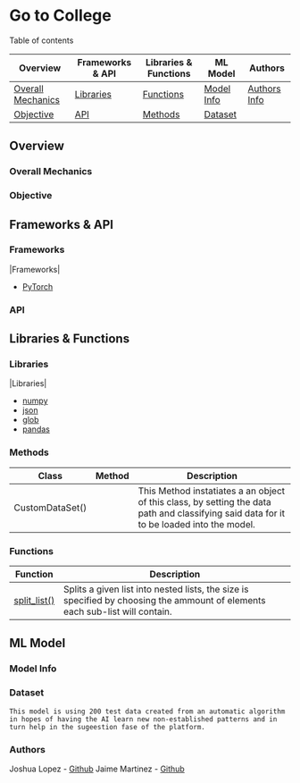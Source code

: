 # Go to College
 Table of contents

|Overview|Frameworks & API|Libraries & Functions|ML Model|Authors|
|--------|----------------|-------------------|--------|-------|
|[Overall Mechanics](#overall-mechanics)|[Libraries](#libraries)|[Functions](#functions)|[Model Info](#model-info)|[Authors Info](#authors)|
|[Objective](#objective)|[API](#api)|[Methods](#methods)|[Dataset](#dataset)||


## Overview

### Overall Mechanics

### Objective

## Frameworks & API

### Frameworks

|Frameworks|
* [PyTorch](https://pytorch.org/)

### API

## Libraries & Functions

### Libraries

|Libraries|
* [numpy](https://numpy.org/)
* [json](https://www.json.org/json-en.html)
* [glob](https://docs.python.org/3/library/glob.html)
* [pandas](https://pandas.pydata.org/)

### Methods

|Class|Method|Description|
|-----|------|-----------|
|CustomDataSet()|| This Method instatiates a an object of this class, by setting the data path and classifying said data for it to be loaded into the model.
### Functions

|Function|Description|
|--------|-----------|
|[split\_list()](/main.py)|Splits a given list into nested lists, the size is specified by choosing the ammount of elements each sub-list will contain.|

## ML Model

### Model Info

### Dataset

	This model is using 200 test data created from an automatic algorithm in hopes of having the AI learn new non-established patterns and in turn help in the sugeestion fase of the platform.

### Authors

Joshua Lopez - [Github](https://github.com/Lohkrii)
Jaime Martinez - [Github](https://github.com/jemn21819)
